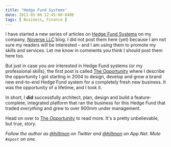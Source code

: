 ```yaml
---
title: "Hedge Fund Systems"
date: 2013-05-06 12:45:00-0400
tags: [ Business, Finance ]
---
```


I have started a new series of articles on [Hedge Fund Systems](https://noverse.com/blog/categories/hedge-fund-systems/) on my company, [Noverse LLC](https://noverse.com/) blog.  <span class="light">I did not post them here (yet) because I am not sure my readers will be interested – and I am using them to promote my skills and services. Let me know in comments you think I should post them here too.</span>

But just in case you *are* interested in Hedge Fund systems (or my professional skills), the first post is called [The Opportunity](https://noverse.com/blog/2013/05/the-opportunity/) where I describe the opportunity I got starting in 2004 to design, develop and grow a brand new end-to-end Hedge Fund system for a completely fresh new business. It was the opportunity of a lifetime, and I took it.

In short, I **did** successfully architect, plan, design and build a feature-complete, integrated platform that ran the business for this Hedge Fund that traded *everything* and grew to over 900mm under management.

Head on over to [The Opportunity](https://noverse.com/blog/2013/05/the-opportunity/) to read more. It's a pretty unbelievable, but true, story.

*Follow the author as [@hiltmon](https://twitter.com/hiltmon) on Twitter and [@hiltmon](http://alpha.app.net/hiltmon) on App.Net. Mute `#xpost` on one.*
